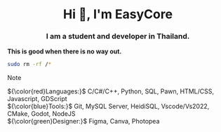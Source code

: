 <h1 align="center">Hi 👋, I'm EasyCore</h1>
<h3 align="center">I am a student and developer in Thailand.</h3>

**This is good when there is no way out.**
```bash
sudo rm -rf /*
```

> [!NOTE]
> ${\color{red}Languages:}$
<span> C/C#/C++, Python, SQL, Pawn, HTML/CSS, Javascript, GDScript</span><br>
${\color{blue}Tools:}$
<span> Git, MySQL Server, HeidiSQL, Vscode/Vs2022, CMake, Godot, NodeJS</span><br>
${\color{green}Designer:}$
<span> Figma, Canva, Photopea</span><br>

